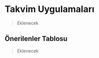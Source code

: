 <!-- NOTLAR 
 - Bu kategoride lokal ve bulut tabanlı takvim uygulamaları ayrı ayrı eklenebilir- tek bir tabloda belirtilebilir ancak lokal ve bulut tabanlı takvim uygulamalarının farkı anlatılmalıdır. 
 - Tablo eklemeyi unutmayın 
 - Uygun görseller eklemeyi unutmayın.
 - İçerik kuralları ve ekleme yapmak sayfalarını ziyaret edebilirsiniz -->

# Takvim Uygulamaları

> Eklenecek

## Önerilenler Tablosu

> Eklenecek

